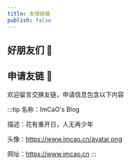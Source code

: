 ```yaml
---
title: 友情链接
publish: false
---
```


## 好朋友们 👋

<FriendLinks/>

## 申请友链 🚀

欢迎留言交换友链，申请信息包含以下内容

:::tip
名称：ImCaO's Blog

描述：花有重开日，人无再少年

头像：https://www.imcao.cn/avatar.png

网址：https://www.imcao.cn
:::
